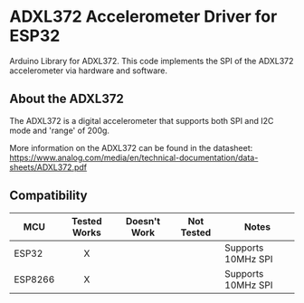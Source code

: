 # ADXL372 Accelerometer Driver for ESP32
Arduino Library for ADXL372. This code implements the SPI of the ADXL372 accelerometer via hardware and software.

## About the ADXL372 ##
The ADXL372 is a digital accelerometer that supports both SPI and I2C mode and 'range' of 200g.

More information on the ADXL372 can be found in the datasheet: https://www.analog.com/media/en/technical-documentation/data-sheets/ADXL372.pdf

## Compatibility ##

MCU                | Tested Works | Doesn't Work | Not Tested  | Notes
------------------ | :----------: | :----------: | :---------: | -----
ESP32              |      X       |             |            | Supports 10MHz SPI
ESP8266            |      X       |             |            | Supports 10MHz SPI

